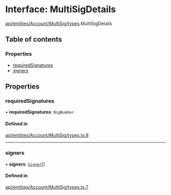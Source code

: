 # Interface: MultiSigDetails

[api/entities/Account/MultiSig/types](../wiki/api.entities.Account.MultiSig.types).MultiSigDetails

## Table of contents

### Properties

- [requiredSignatures](../wiki/api.entities.Account.MultiSig.types.MultiSigDetails#requiredsignatures)
- [signers](../wiki/api.entities.Account.MultiSig.types.MultiSigDetails#signers)

## Properties

### requiredSignatures

• **requiredSignatures**: `BigNumber`

#### Defined in

[api/entities/Account/MultiSig/types.ts:8](https://github.com/PolymeshAssociation/polymesh-sdk/blob/9a8715021/src/api/entities/Account/MultiSig/types.ts#L8)

___

### signers

• **signers**: [`Signer`](../wiki/api.entities.types#signer)[]

#### Defined in

[api/entities/Account/MultiSig/types.ts:7](https://github.com/PolymeshAssociation/polymesh-sdk/blob/9a8715021/src/api/entities/Account/MultiSig/types.ts#L7)
